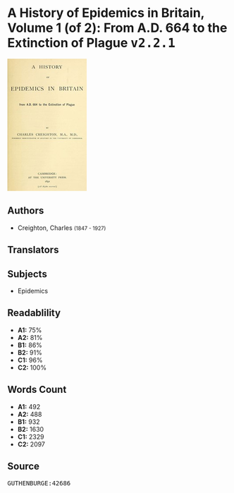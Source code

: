 # A History of Epidemics in Britain, Volume 1 (of 2): From A.D. 664 to the Extinction of Plague <kbd>v2.2.1</kbd>

![](./cover.medium.jpg "")

## Authors


 - Creighton, Charles <small>(1847 - 1927)</small>

## Translators



## Subjects


 - Epidemics

## Readablility


 - **A1:** 75%
 - **A2:** 81%
 - **B1:** 86%
 - **B2:** 91%
 - **C1:** 96%
 - **C2:** 100%

## Words Count


 - **A1:** 492
 - **A2:** 488
 - **B1:** 932
 - **B2:** 1630
 - **C1:** 2329
 - **C2:** 2097

## Source


<kbd>GUTHENBURGE:42686</kbd>
